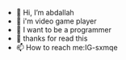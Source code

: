 - 👋 Hi, I’m abdallah
- 👀 i'm video game player
- 🌱 I want to be a programmer
- 🙂 thanks for read this 
- 📫 How to reach me:IG-sxmqe

<!---
sxm1/sxm1 is a ✨ special ✨ repository because its `README.md` (this file) appears on your GitHub profile.
You can click the Preview link to take a look at your changes.
--->
